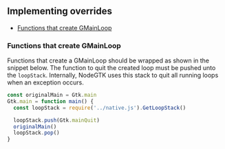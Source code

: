 ## Implementing overrides

 - [Functions that create GMainLoop](#functions-that-create-gmainloop)

### Functions that create GMainLoop

Functions that create a GMainLoop should be wrapped as shown in the snippet below.
The function to quit the created loop must be pushed unto the `loopStack`.
Internally, NodeGTK uses this stack to quit all running loops when an exception occurs.

```javascript
const originalMain = Gtk.main
Gtk.main = function main() {
  const loopStack = require('../native.js').GetLoopStack()

  loopStack.push(Gtk.mainQuit)
  originalMain()
  loopStack.pop()
}
```
